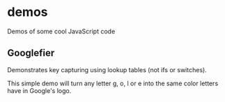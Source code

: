 demos
=====

Demos of some cool JavaScript code

Googlefier
----------

Demonstrates key capturing using lookup tables (not ifs or switches).

This simple demo will turn any letter g, o, l or e into the same color letters
have in Google's logo.
